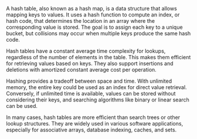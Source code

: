 A hash table, also known as a hash map, is a data structure that allows mapping keys to values. It uses a hash function to compute an index, or hash code, that determines the location in an array where the corresponding value is stored. The goal is to assign each key to a unique bucket, but collisions may occur when multiple keys produce the same hash code.

Hash tables have a constant average time complexity for lookups, regardless of the number of elements in the table. This makes them efficient for retrieving values based on keys. They also support insertions and deletions with amortized constant average cost per operation.

Hashing provides a tradeoff between space and time. With unlimited memory, the entire key could be used as an index for direct value retrieval. Conversely, if unlimited time is available, values can be stored without considering their keys, and searching algorithms like binary or linear search can be used.

In many cases, hash tables are more efficient than search trees or other lookup structures. They are widely used in various software applications, especially for associative arrays, database indexing, caches, and sets.
